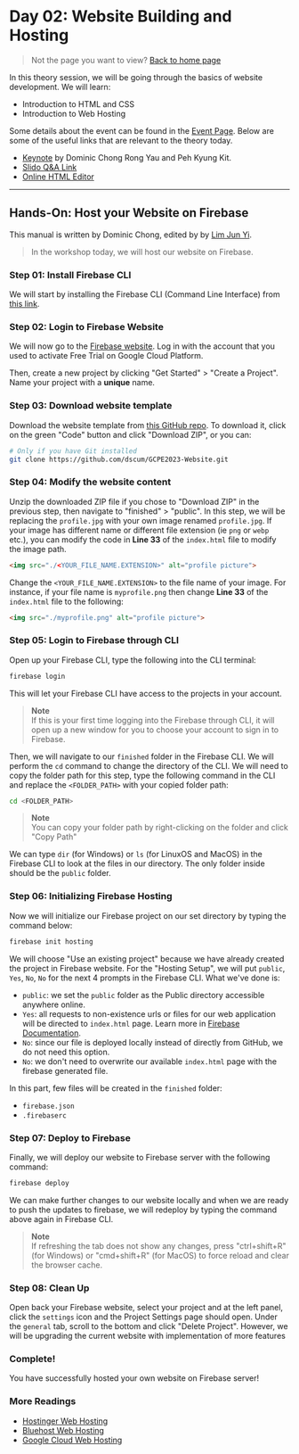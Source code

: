 # Day 02: Website Building and Hosting

> Not the page you want to view? [Back to home page](../README.md)

In this theory session, we will be going through the basics of website development. We will learn:

* Introduction to HTML and CSS
* Introduction to Web Hosting

Some details about the event can be found in the [Event Page](https://gdsc.community.dev/events/details/developer-student-clubs-university-of-malaya-presents-gcpe-google-cloud-platform-for-everyone-workshop-2023-2023-03-19/). Below are some of the useful links that are relevant to the theory today.

* [Keynote](./assets/slide.pdf) by Dominic Chong Rong Yau and Peh Kyung Kit.
* [Slido Q&A Link](https://app.sli.do/event/ip3RAVqsNXxdr6V9fMoHJz/live/questions)
* [Online HTML Editor](https://www.tutorialspoint.com/online_html_editor.php)

---

## Hands-On: Host your Website on Firebase

This manual is written by Dominic Chong, edited by by [Lim Jun Yi](https://github.com/LimJY03).

> In the workshop today, we will host our website on Firebase.

### Step 01: Install Firebase CLI

We will start by installing the Firebase CLI (Command Line Interface) from [this link](https://firebase.google.com/docs/cli).

### Step 02: Login to Firebase Website

We will now go to the [Firebase website](https://firebase.google.com/). Log in with the account that you used to activate Free Trial on Google Cloud Platform.

Then, create a new project by clicking "Get Started" > "Create a Project". Name your project with a **unique** name.

### Step 03: Download website template

Download the website template from [this GitHub repo](https://github.com/dscum/GCPE2023-Website). To download it, click on the green "Code" button and click "Download ZIP", or you can:

```sh
# Only if you have Git installed
git clone https://github.com/dscum/GCPE2023-Website.git
```

### Step 04: Modify the website content

Unzip the downloaded ZIP file if you chose to "Download ZIP" in the previous step, then navigate to "finished" > "public". In this step, we will be replacing the `profile.jpg` with your own image renamed `profile.jpg`. If your image has different name or different file extension (ie `png` or `webp` etc.), you can modify the code in **Line 33** of the `index.html` file to modify the image path.

```html
<img src="./<YOUR_FILE_NAME.EXTENSION>" alt="profile picture">
```

Change the `<YOUR_FILE_NAME.EXTENSION>` to the file name of your image. For instance, if your file name is `myprofile.png` then change **Line 33** of the `index.html` file to the following:

```html
<img src="./myprofile.png" alt="profile picture">
```

### Step 05: Login to Firebase through CLI

Open up your Firebase CLI, type the following into the CLI terminal:

```sh
firebase login
```

This will let your Firebase CLI have access to the projects in your account.

> **Note**
> <br>If this is your first time logging into the Firebase through CLI, it will open up a new window for you to choose your account to sign in to Firebase.

Then, we will navigate to our `finished` folder in the Firebase CLI. We will perform the `cd` command to change the directory of the CLI. We will need to copy the folder path for this step, type the following command in the CLI and replace the `<FOLDER_PATH>` with your copied folder path:

```sh
cd <FOLDER_PATH>
```

> **Note**
> <br>You can copy your folder path by right-clicking on the folder and click "Copy Path"

We can type `dir` (for Windows) or `ls` (for LinuxOS and MacOS) in the Firebase CLI to look at the files in our directory. The only folder inside should be the `public` folder.

### Step 06: Initializing Firebase Hosting

Now we will initialize our Firebase project on our set directory by typing the command below:

```sh
firebase init hosting
```

We will choose "Use an existing project" because we have already created the project in Firebase website. For the "Hosting Setup", we will put `public`, `Yes`, `No`, `No` for the next 4 prompts in the Firebase CLI. What we've done is:

* `public`: we set the `public` folder as the Public directory accessible anywhere online.
* `Yes`: all requests to non-existence urls or files for our web application will be directed to `index.html` page. Learn more in [Firebase Documentation](https://firebase.google.com/docs/hosting/full-config#rewrites).
* `No`: since our file is deployed locally instead of directly from GitHub, we do not need this option.
* `No`: we don't need to overwrite our available `index.html` page with the firebase generated file.

In this part, few files will be created in the `finished` folder:

* `firebase.json`
* `.firebaserc`

### Step 07: Deploy to Firebase

Finally, we will deploy our website to Firebase server with the following command:

```sh
firebase deploy
```

We can make further changes to our website locally and when we are ready to push the updates to firebase, we will redeploy by typing the command above again in Firebase CLI.

> **Note**
> <br>If refreshing the tab does not show any changes, press "ctrl+shift+R" (for Windows) or "cmd+shift+R" (for MacOS) to force reload and clear the browser cache.

### Step 08: Clean Up

Open back your Firebase website, select your project and at the left panel, click the `settings` icon and the Project Settings page should open. Under the `general` tab, scroll to the bottom and click "Delete Project". However, we will be upgrading the current website with implementation of more features

### Complete!

You have successfully hosted your own website on Firebase server!

### More Readings

* [Hostinger Web Hosting](https://www.hostinger.com)
* [Bluehost Web Hosting](https://www.bluehost.com/?utm_campaign=affiliate-link_searchbrandpromo_PPC&utm_source=direct&utm_medium=affiliate&utm_affiliate=searchbrandpromo&irpid=100&clickid=P99C100S570N0B5578A2D4499E0000V119&pb=signup_searchbrandpromo&channelid=P99C100S570N0B5578A2D4499E0000V119&utm_source=google&utm_medium=brandsearch&gclid=EAIaIQobChMI3YeZ5aHn_QIV0QRyCh30rw7mEAAYASAAEgKR7PD_BwE&gclsrc=aw.ds)
* [Google Cloud Web Hosting](https://cloud.google.com/solutions/web-hosting/?utm_source=google&utm_medium=cpc&utm_campaign=japac-MY-all-en-dr-SKWS-all-hv-trial-EXA-dr-1605216&utm_content=text-ad-none-none-DEV_c-CRE_624245403111-ADGP_Hybrid%20%7C%20SKWS%20-%20EXA%20%7C%20Txt%20~%20Application%20Modernization_Web%20Hosting_web%20hosting_main-KWID_43700073339911746-kwd-10085951&userloc_9066745-network_g&utm_term=KW_web%20host&gclid=EAIaIQobChMIo4--0p7n_QIV0ZlmAh0VXgT8EAAYASAAEgJdgfD_BwE&gclsrc=aw.ds)
